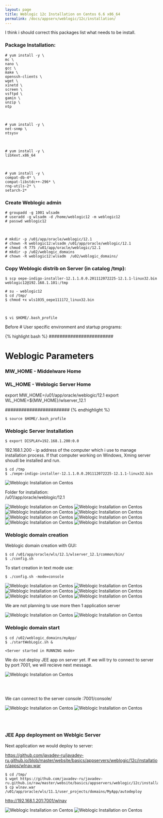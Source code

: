 ```yaml
---
layout: page
title: Weblogic 12c Installation on Centos 6.6 x86_64
permalink: /docs/appserv/weblogic/12c/installation/
---
```


I think i should correct this packages list what needs to be install.

### Package Installation:


    # yum install -y \
    mc \
    nano \
    gcc \
    make \
    openssh-clients \
    wget \
    xinetd \
    screen \
    vsftpd \
    gamin \
    unzip \
    ntp

<br/>

    # yum install -y \
    net-snmp \
    ntsysv

<br/>

    # yum install -y \
    libXext.x86_64

<br/>

    # yum install -y \
    compat-db-4* \
    compat-libstdc++-296* \
    rng-utils-2* \
    setarch-2*


### Create Weblogic admin


    # groupadd -g 1001 wlsadm
    # useradd -g wlsadm -d /home/weblogic12 -m weblogic12
    # passwd weblogic12

<br/>

    # mkdir -p /u01/app/oracle/weblogic/12.1
    # chown -R weblogic12:wlsadm /u01/app/oracle/weblogic/12.1
    # chmod -R 775 /u01/app/oracle/weblogic/12.1
    # mkdir -p /u02/weblogic_domains
    # chown -R weblogic12:wlsadm  /u02/weblogic_domains/


### Copy Weblogic distrib on Server (in catalog /tmp):


    $ scp oepe-indigo-installer-12.1.1.0.0.201112072225-12.1.1-linux32.bin weblogic12@192.168.1.101:/tmp

    # su - weblogic12
    $ cd /tmp/
    $ chmod +x wls1035_oepe111172_linux32.bin

<br/>  

    $ vi $HOME/.bash_profile

Before # User specific environment and startup programs:


{% highlight bash %}
########################
# Weblogic Parameters

### MW_HOME - Middelware Home
### WL_HOME - Weblogic Server Home

export MW_HOME=/u01/app/oracle/weblogic/12.1
export WL_HOME=${MW_HOME}/wlserver_12.1

########################
{% endhighlight %}


    $ source $HOME/.bash_profile


### Weblogic Server Installation

    $ export DISPLAY=192.168.1.200:0.0


 192.168.1.200 - ip address of the computer which i use to manage installation process. If that computer working on Windows, Xming server shoudl be installed and run.

    $ cd /tmp
    $ ./oepe-indigo-installer-12.1.1.0.0.201112072225-12.1.1-linux32.bin


<img src="https://raw.githubusercontent.com/javadev-ru/javadev-ru.github.io/master/website/basics/appservers/weblogic/12c/installation/images/image01.png" alt="Weblogic Installation on Centos">


Folder for installation:  
/u01/app/oracle/weblogic/12.1


<img src="https://raw.githubusercontent.com/javadev-ru/javadev-ru.github.io/master/website/basics/appservers/weblogic/12c/installation/images/image02.png" alt="Weblogic Installation on Centos">

<img src="https://raw.githubusercontent.com/javadev-ru/javadev-ru.github.io/master/website/basics/appservers/weblogic/12c/installation/images/image03.png" alt="Weblogic Installation on Centos">

<img src="https://raw.githubusercontent.com/javadev-ru/javadev-ru.github.io/master/website/basics/appservers/weblogic/12c/installation/images/image04.png" alt="Weblogic Installation on Centos">

<img src="https://raw.githubusercontent.com/javadev-ru/javadev-ru.github.io/master/website/basics/appservers/weblogic/12c/installation/images/image05.png" alt="Weblogic Installation on Centos">

<img src="https://raw.githubusercontent.com/javadev-ru/javadev-ru.github.io/master/website/basics/appservers/weblogic/12c/installation/images/image06.png" alt="Weblogic Installation on Centos">

<img src="https://raw.githubusercontent.com/javadev-ru/javadev-ru.github.io/master/website/basics/appservers/weblogic/12c/installation/images/image07.png" alt="Weblogic Installation on Centos">

<img src="https://raw.githubusercontent.com/javadev-ru/javadev-ru.github.io/master/website/basics/appservers/weblogic/12c/installation/images/image08.png" alt="Weblogic Installation on Centos">


<img src="https://raw.githubusercontent.com/javadev-ru/javadev-ru.github.io/master/website/basics/appservers/weblogic/12c/installation/images/image09.png" alt="Weblogic Installation on Centos">


### Weblogic domain creation

Weblogic domain creation with GUI:

    $ cd /u01/app/oracle/wls/12.1/wlserver_12.1/common/bin/
    $ ./config.sh

To start creation in text mode use:

    $ ./config.sh -mode=console


<img src="https://raw.githubusercontent.com/javadev-ru/javadev-ru.github.io/master/website/basics/appservers/weblogic/12c/installation/images/image10.png" alt="Weblogic Installation on Centos">

<img src="https://raw.githubusercontent.com/javadev-ru/javadev-ru.github.io/master/website/basics/appservers/weblogic/12c/installation/images/image11.png" alt="Weblogic Installation on Centos">

<img src="https://raw.githubusercontent.com/javadev-ru/javadev-ru.github.io/master/website/basics/appservers/weblogic/12c/installation/images/image12.png" alt="Weblogic Installation on Centos">

<img src="https://raw.githubusercontent.com/javadev-ru/javadev-ru.github.io/master/website/basics/appservers/weblogic/12c/installation/images/image13.png" alt="Weblogic Installation on Centos">

<img src="https://raw.githubusercontent.com/javadev-ru/javadev-ru.github.io/master/website/basics/appservers/weblogic/12c/installation/images/image14.png" alt="Weblogic Installation on Centos">

<img src="https://raw.githubusercontent.com/javadev-ru/javadev-ru.github.io/master/website/basics/appservers/weblogic/12c/installation/images/image15.png" alt="Weblogic Installation on Centos">

We are not planning to use more then 1 application server

<img src="https://raw.githubusercontent.com/javadev-ru/javadev-ru.github.io/master/website/basics/appservers/weblogic/12c/installation/images/image16.png" alt="Weblogic Installation on Centos">


<img src="https://raw.githubusercontent.com/javadev-ru/javadev-ru.github.io/master/website/basics/appservers/weblogic/12c/installation/images/image17.png" alt="Weblogic Installation on Centos">



### Weblogic domain start

    $ cd /u02/weblogic_domains/myApp/
    $ ./startWebLogic.sh &

    <Server started in RUNNING mode>

We do not deploy JEE app on server yet.
If we will try to connect to server by port 7001, we will recieve next message.  


<img src="https://raw.githubusercontent.com/javadev-ru/javadev-ru.github.io/master/website/basics/appservers/weblogic/12c/installation/images/image18.png" alt="Weblogic Installation on Centos" />

<br/><br/>

We can connect to the server console <host>:7001/console/


<img src="https://raw.githubusercontent.com/javadev-ru/javadev-ru.github.io/master/website/basics/appservers/weblogic/12c/installation/images/image19.png" alt="Weblogic Installation on Centos">


<img src="https://raw.githubusercontent.com/javadev-ru/javadev-ru.github.io/master/website/basics/appservers/weblogic/12c/installation/images/image20.png" alt="Weblogic Installation on Centos">  


<br/><br/>

### JEE App deployment on Weblgic Server


Next application we would deploy to server:


https://github.com/javadev-ru/javadev-ru.github.io/blob/master/website/basics/appservers/weblogic/12c/installation/apps/wlnav.war

    $ cd /tmp/
    $ wget https://github.com/javadev-ru/javadev-ru.github.io/raw/master/website/basics/appservers/weblogic/12c/installation/apps/wlnav.war
    $ cp wlnav.war /u01/app/oracle/wls/11.1/user_projects/domains/MyApp/autodeploy


http://192.168.1.201:7001/wlnav


<img src="https://raw.githubusercontent.com/javadev-ru/javadev-ru.github.io/master/website/basics/appservers/weblogic/12c/installation/images/image21.png" alt="Weblogic Installation on Centos">



<img src="https://raw.githubusercontent.com/javadev-ru/javadev-ru.github.io/master/website/basics/appservers/weblogic/12c/installation/images/image22.png" alt="Weblogic Installation on Centos">
